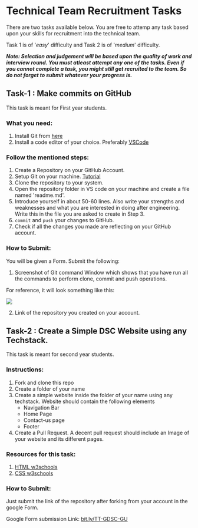 # Technical Team Recruitment Tasks
There are two tasks available below. You are free to attemp any task based upon your skills for recruitment into the technical team.

Task 1 is of '*easy*' difficulty and Task 2 is of '*medium*' difficulty.

_**Note: Selection and judgement will be based upon the quality of work and interview round. You must atleast attempt any one of the tasks. Even if you cannot complete a task, you might still get recruited to the team. So do not forget to submit whatever your progress is.**_

## Task-1 : Make commits on GitHub
This task is meant for First year students.

### What you need:
1. Install Git from [here](https://git-scm.com/downloads)
2. Install a code editor of your choice. Preferably [VSCode](https://code.visualstudio.com/)

### Follow the mentioned steps:

1. Create a Repository on your GitHub Account.
2. Setup Git on your machine. [Tutorial](https://www.youtube.com/watch?v=J_Clau1bYco)
3. Clone the repository to your system.
4. Open the repository folder in VS code on your machine and create a file named 'readme.md'.
5. Introduce yourself in about 50-60 lines. Also write your strengths and weaknesses and what you are interested in doing after engineering. Write this in the file you are asked to create in Step 3.
6. `commit` and `push` your changes to GitHub.
7. Check if all the changes you made are reflecting on your GitHub account.

### How to Submit:

You will be given a Form. Submit the following:

1. Screenshot of Git command Window which shows that you have run all the commands to perform clone, commit and push operations.

For reference, it will look something like this:

<img src="https://media.geeksforgeeks.org/wp-content/uploads/20200421153825/git10.jpg"/>

2. Link of the repository you created on your account.

## Task-2 : Create a Simple DSC Website using any Techstack.

This task is meant for second year students.

### Instructions:

1. Fork and clone this repo
2. Create a folder of your name
3. Create a simple website inside the folder of your name using any techstack. Website should contain the following elements
    - Navigation Bar
    - Home Page
    - Contact-us page
    - Footer
4. Create a Pull Request. A decent pull request should include an Image of your website and its different pages.

### Resources for this task:

1. [HTML w3schools](https://www.w3schools.com/html/)
2. [CSS w3schools](https://www.w3schools.com/css/)

### How to Submit:

Just submit the link of the repository after forking from your account in the google Form.

Google Form submission Link: [bit.ly/TT-GDSC-GU](https://bit.ly/TT-GDSC-GU)
